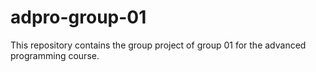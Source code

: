 # adpro-group-01
This repository contains the group project of group 01 for the advanced programming course.
